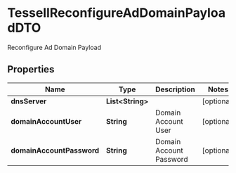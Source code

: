 

# TessellReconfigureAdDomainPayloadDTO

Reconfigure Ad Domain Payload

## Properties

Name | Type | Description | Notes
------------ | ------------- | ------------- | -------------
**dnsServer** | **List&lt;String&gt;** |  |  [optional]
**domainAccountUser** | **String** | Domain Account User |  [optional]
**domainAccountPassword** | **String** | Domain Account Password |  [optional]



